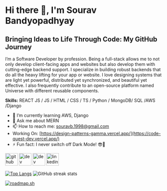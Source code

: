 # Hi there 👋, I'm Sourav Bandyopadhyay

## Bringing Ideas to Life Through Code: My GitHub Journey

I’m a Software Developer by profession. Being a full-stack allows me to not only develop client-facing apps and websites but also develop them with cutting-edge backend support. I specialize in building robust backends that do all the heavy lifting for your app or website. I love designing systems that are light yet powerful, distributed yet synchronized, and beautiful yet effective. I also frequently contribute to an open-source platform named Universe with different reusable components.

**Skills:** REACT JS / JS / HTML / CSS / TS / Python / MongoDB/ SQL /AWS /Django

- 🌱 I’m currently learning AWS, Django 
- 💬 Ask me about MERN 
- 📫 How to reach me: [souravb.1998@gmail.com](mailto:souravb.1998@gmail.com)
- Working On: [https://design-patterns-gamma.vercel.app/](https://code-quest-dev.vercel.app/)
- ⚡ Fun fact: I never switch off Dark Mode! 😎🌙 

[<img src='https://cdn.jsdelivr.net/npm/simple-icons/icons/github.svg' alt='github' height='40'>](https://github.com/SouravBandyopadhyay)  [<img src='https://cdn.jsdelivr.net/npm/simple-icons/icons/dev-dot-to.svg' alt='dev' height='40'>](https://dev.to/souravbandyopadhyay)  [<img src='https://cdn.jsdelivr.net/npm/simple-icons/icons/hashnode.svg' alt='dev' height='40'>](https://souravdev98.hashnode.dev/)  [<img src='https://cdn.jsdelivr.net/npm/simple-icons/icons/linkedin.svg' alt='linkedin' height='40'>](https://www.linkedin.com/in/souravbandyopadhyay/)  

[![Top Langs](https://github-readme-stats.vercel.app/api/top-langs/?username=SouravBandyopadhyay&theme=dark&layout=compact)](https://github.com/anuraghazra/github-readme-stats&theme=dark)
![GitHub streak stats](https://streak-stats.demolab.com/?user=SouravBandyopadhyay&theme=dark)  

[![roadmap.sh](https://roadmap.sh/card/wide/6635c3aa96279862ae99ad95?variant=dark)](https://roadmap.sh)
